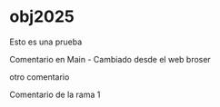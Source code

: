 # obj2025

Esto es una prueba

Comentario en Main - Cambiado desde el web broser

otro comentario

Comentario de la rama 1
